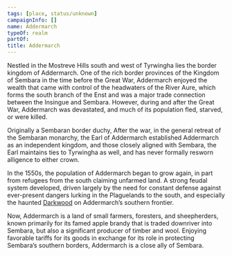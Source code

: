 ```yaml
---
tags: [place, status/unknown]
campaignInfo: []
name: Addermarch
typeOf: realm
partOf:
title: Addermarch
---
```



Nestled in the Mostreve Hills south and west of Tyrwingha lies the border kingdom of Addermarch. One of the rich border provinces of the Kingdom of Sembara in the time before the Great War, Addermarch enjoyed the wealth that came with control of the headwaters of the River Aure, which forms the south branch of the Enst and was a major trade connection between the Insingue and Sembara. However, during and after the Great War, Addermarch was devastated, and much of its population fled, starved, or were killed. 

Originally a Sembaran border duchy, After the war, in the general retreat of the Sembaran monarchy, the Earl of Addermarch established Addermarch as an independent kingdom, and those closely aligned with Sembara, the Earl maintains ties to Tyrwingha as well, and has never formally resworn alligence to either crown.

In the 1550s, the population of Addermarch began to grow again, in part from refugees from the south claiming unfarmed land. A strong feudal system developed, driven largely by the need for constant defense against ever-present dangers lurking in the Plaguelands to the south, and especially the haunted [Darkwood](<./darkwood.md>) on Addermarch’s southern frontier. 

Now, Addermarch is a land of small farmers, foresters, and sheepherders, known primarily for its famed apple brandy that is traded downriver into Sembara, but also a significant producer of timber and wool. Enjoying favorable tariffs for its goods in exchange for its role in protecting Sembara’s southern borders, Addermarch is a close ally of Sembara.




